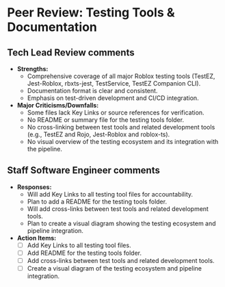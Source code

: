 # Peer Review: Testing Tools & Documentation

## Tech Lead Review comments
- **Strengths:**
  - Comprehensive coverage of all major Roblox testing tools (TestEZ, Jest-Roblox, rbxts-jest, TestService, TestEZ Companion CLI).
  - Documentation format is clear and consistent.
  - Emphasis on test-driven development and CI/CD integration.
- **Major Criticisms/Downfalls:**
  - Some files lack Key Links or source references for verification.
  - No README or summary file for the testing tools folder.
  - No cross-linking between test tools and related development tools (e.g., TestEZ and Rojo, Jest-Roblox and roblox-ts).
  - No visual overview of the testing ecosystem and its integration with the pipeline.

## Staff Software Engineer comments
- **Responses:**
  - Will add Key Links to all testing tool files for accountability.
  - Plan to add a README for the testing tools folder.
  - Will add cross-links between test tools and related development tools.
  - Plan to create a visual diagram showing the testing ecosystem and pipeline integration.
- **Action Items:**
  - [ ] Add Key Links to all testing tool files.
  - [ ] Add README for the testing tools folder.
  - [ ] Add cross-links between test tools and related development tools.
  - [ ] Create a visual diagram of the testing ecosystem and pipeline integration. 
